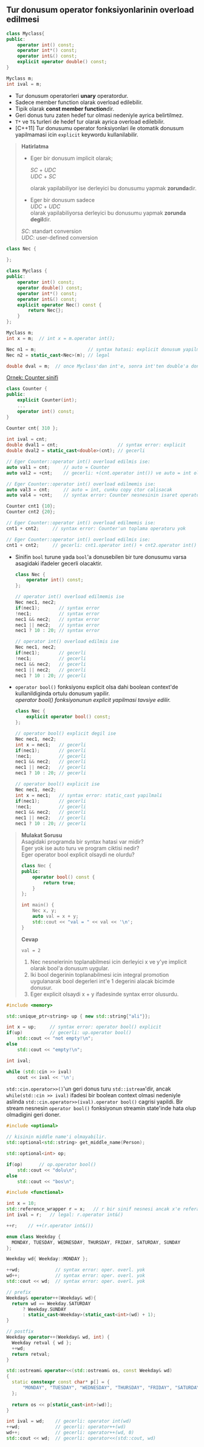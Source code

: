 ## Tur donusum operator fonksiyonlarinin overload edilmesi

```C++
class Myclass{
public:
    operator int() const;
    operator int*() const;
    operator int&() const;
    explicit operator double() const;
}

Myclass m;
int ival = m;
```

* Tur donusum operatorleri **unary** operatordur.
* Sadece member function olarak overload edilebilir.
* Tipik olarak **const member function**dir.
* Geri donus turu zaten hedef tur olmasi nedeniyle ayrica belirtilmez.
* `T*` ve `T&` turleri de hedef tur olarak ayrica overload edilebilir.
* [C++11] Tur donusumu operator fonksiyonlari ile otomatik donusum yapilmamasi icin `explicit` keywordu kullanilabilir.

> **Hatirlatma**  
> 
> * Eger bir donusum implicit olarak;
> 
>   *SC* + *UDC*   
>   *UDC* + *SC*  
> 
>   olarak yapilabiliyor ise derleyici bu donusumu yapmak **zorunda**dir.
> 
> * Eger bir donusum sadece  
>       *UDC* + *UDC*  
>   olarak yapilabiliyorsa derleyici bu donusumu yapmak **zorunda degil**dir.
> 
> *SC*: standart conversion  
> *UDC*: user-defined conversion  
> 

```C++
class Nec {
    
};

class Myclass {
public:
    operator int() const;
    operator double() const;
    operator int*() const;
    operator int&() const;
    explicit operator Nec() const {
        return Nec{};
    }
};

Myclass m;
int x = m;  // int x = m.operator int();

Nec n1 = m;                   // syntax hatasi: explicit donusum yapilmali
Nec n2 = static_cast<Nec>(m); // legal

double dval = m;  // once Myclass'dan int'e, sonra int'ten double'a donusum gerceklesir.
```

[Ornek: Counter sinifi](res/src/16_typecast_overload.cpp)

```C++
class Counter {
public:
    explicit Counter(int);
    ...
    operator int() const;
}
```
```C++
Counter cnt{ 310 };
    
int ival = cnt;
double dval1 = cnt;                      // syntax error: explicit
double dval2 = static_cast<double>(cnt); // gecerli

// Eger Counter::operator int() overload edilmis ise:
auto val1 = cnt;     // auto = Counter
auto val2 = +cnt;    // gecerli: +(cnt.operator int()) ve auto = int olacak.

// Eger Counter::operator int() overload edilmemis ise:
auto val3 = cnt;     // auto = int, cunku copy ctor calisacak
auto val4 = +cnt;    // syntax error: Counter nesnesinin isaret operatoru  yok
```
```C++
Counter cnt1 {10};
Counter cnt2 {20};

// Eger Counter::operator int() overload edilmemis ise:
cnt1 + cnt2;     // syntax error: Counter'un toplama operatoru yok

// Eger Counter::operator int() overload edilmis ise:
cnt1 + cnt2;     // gecerli: cnt1.operator int() + cnt2.operator int()
```
* Sinifin `bool` turune yada `bool`'a donusebilen bir ture donusumu varsa asagidaki ifadeler gecerli olacaktir.
  ```C++
  class Nec {
      operator int() const;
  };
  
  // operator int() overload edilmemis ise
  Nec nec1, nec2;
  if(nec1);       // syntax error
  !nec1;          // syntax error
  nec1 && nec2;   // syntax error
  nec1 || nec2;   // syntax error
  nec1 ? 10 : 20; // syntax error
  
  // operator int() overload edilmis ise
  Nec nec1, nec2;
  if(nec1);       // gecerli
  !nec1;          // gecerli
  nec1 && nec2;   // gecerli
  nec1 || nec2;   // gecerli
  nec1 ? 10 : 20; // gecerli
  ```
  
* `operator bool()` fonksiyonu explicit olsa dahi boolean context'de kullanildiginda ortulu donusum yapilir.  
  *operator bool() fonksiyonunun explicit yapilmasi tavsiye edilir.*
  ```C++
  class Nec {
      explicit operator bool() const;
  };
  
  // operator bool() explicit degil ise
  Nec nec1, nec2;
  int x = nec1;   // gecerli
  if(nec1);       // gecerli
  !nec1;          // gecerli
  nec1 && nec2;   // gecerli
  nec1 || nec2;   // gecerli
  nec1 ? 10 : 20; // gecerli
  
  // operator bool() explicit ise
  Nec nec1, nec2;
  int x = nec1;   // syntax error: static_cast yapilmali
  if(nec1);       // gecerli
  !nec1;          // gecerli
  nec1 && nec2;   // gecerli
  nec1 || nec2;   // gecerli
  nec1 ? 10 : 20; // gecerli
  ```
  
> **Mulakat Sorusu**  
> Asagidaki programda bir syntax hatasi var midir?  
> Eger yok ise auto turu ve program ciktisi nedir?  
> Eger operator bool explicit olsaydi ne olurdu?
> ```C++
> class Nec {
> public:
>     operator bool() const {
>         return true;
>     }
> };
> 
> int main() {
>     Nec x, y;
>     auto val = x + y;
>     std::cout << "val = " << val << '\n';
> }
> ```
> **Cevap**  
> ```
> val = 2
> ```
> 1. Nec nesnelerinin toplanabilmesi icin derleyici x ve y'ye implicit olarak bool'a donusum uygular. 
> 2. Iki bool degerinin toplanabilmesi icin integral promotion uygulanarak bool degerleri int'e 1 degerini alacak bicimde donusur.
> 3. Eger explicit olsaydi x + y ifadesinde syntax error olusurdu.

```C++
#include <memory>

std::unique_ptr<string> up { new std::string{"ali"}};

int x = up;     // syntax error: operator bool() explicit
if(up)          // gecerli: up.operator bool()
    std::cout << "not empty!\n";
else 
    std::cout << "empty!\n";
```

```C++
int ival;

while (std::cin >> ival)
    cout << ival << '\n';

```
`std::cin.operator>>()`'un geri donus turu `std::istream`'dir, ancak `while(std::cin >> ival)` ifadesi bir boolean context olmasi nedeniyle aslinda `std::cin.operator>>(ival).operator bool()` cagrisi yapildi. Bir stream nesnesin `operator bool()` fonksiyonun streamin state'inde hata olup olmadigini geri doner.

```C++
#include <optional>

// kisinin middle name'i olmayabilir.
std::optional<std::string> get_middle_name(Person);

std::optional<int> op;

if(op)      // op.operator bool()
    std::cout << "dolu\n";
else
    std::cout << "bos\n";
```
```C++
#include <functional>

int x = 10;
std::reference_wrapper r = x;   // r bir sinif nesnesi ancak x'e referans ediyor.
int ival = r;   // legal: r.operator int&()

++r;    // ++(r.operator int&())
```
```C++
enum class Weekday {
  MONDAY, TUESDAY, WEDNESDAY, THURSDAY, FRIDAY, SATURDAY, SUNDAY
};

Weekday wd{ Weekday::MONDAY };

++wd;             // syntax error: oper. overl. yok
wd++;             // syntax error: oper. overl. yok
std::cout << wd;  // syntax error: oper. overl. yok

// prefix
Weekday& operator++(Weekday& wd){
  return wd == Weekday.SATURDAY 
      ? Weekday.SUNDAY 
      : static_cast<Weekday>(static_cast<int>(wd) + 1);
}

// postfix
Weekday operator++(Weekday& wd, int) {
  Weekday retval { wd };
  ++wd;
  return retval;
}

std::ostream& operator<<(std::ostream& os, const Weekday& wd)
{
  static constexpr const char* p[] = {
      "MONDAY", "TUESDAY", "WEDNESDAY", "THURSDAY", "FRIDAY", "SATURDAY", "SUNDAY"
  };
  
  return os << p[static_cast<int>(wd)];
}

int ival = wd;    // gecerli: operator int(wd)
++wd;             // gecerli: operator++(wd)
wd++;             // gecerli: operator++(wd, 0)
std::cout << wd;  // gecerli: operator<<(std::cout, wd)
```
